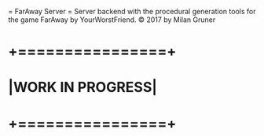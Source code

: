 = FarAway Server =
Server backend with the procedural generation tools for the game FarAway by YourWorstFriend.
&copy; 2017 by Milan Gruner

# +================+
# |WORK IN PROGRESS|
# +================+
